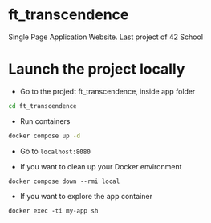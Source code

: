 # ft_transcendence
Single Page Application Website. Last project of 42 School

# Launch the project locally

- Go to the projedt ft_transcendence, inside app folder

```bash
cd ft_transcendence
```

- Run containers

```bash
docker compose up -d
```

- Go to `localhost:8080`

- If you want to clean up your Docker environment

```
docker compose down --rmi local
```

- If you want to explore the app container

```
docker exec -ti my-app sh
```